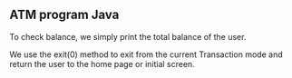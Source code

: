 ## ATM program Java

To check balance, we simply print the total balance of the user.

We use the exit(0) method to exit from the current Transaction mode and return the user to the home page or initial screen.

